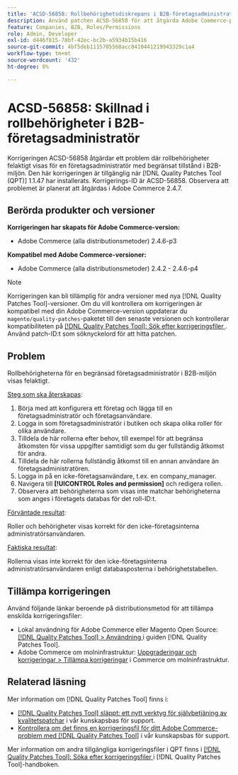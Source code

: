 ```yaml
---
title: 'ACSD-56858: Rollbehörighetsdiskrepans i B2B-företagsadministratör'
description: Använd patchen ACSD-56858 för att åtgärda Adobe Commerce-problemet där rollbehörigheter visas felaktigt för en företagsadministratör med begränsat tillstånd i B2B-miljön.
feature: Companies, B2B, Roles/Permissions
role: Admin, Developer
exl-id: d446f815-78bf-42ec-bc2b-a5934b15b416
source-git-commit: 4bf5deb1115705560acc8410441219943329c1a4
workflow-type: tm+mt
source-wordcount: '432'
ht-degree: 0%

---
```


# ACSD-56858: Skillnad i rollbehörigheter i B2B-företagsadministratör

Korrigeringen ACSD-56858 åtgärdar ett problem där rollbehörigheter felaktigt visas för en företagsadministratör med begränsat tillstånd i B2B-miljön. Den här korrigeringen är tillgänglig när [!DNL Quality Patches Tool (QPT)] 1.1.47 har installerats. Korrigerings-ID är ACSD-56858. Observera att problemet är planerat att åtgärdas i Adobe Commerce 2.4.7.

## Berörda produkter och versioner

**Korrigeringen har skapats för Adobe Commerce-version:**

* Adobe Commerce (alla distributionsmetoder) 2.4.6-p3

**Kompatibel med Adobe Commerce-versioner:**

* Adobe Commerce (alla distributionsmetoder) 2.4.2 - 2.4.6-p4

>[!NOTE]
>
>Korrigeringen kan bli tillämplig för andra versioner med nya [!DNL Quality Patches Tool]-versioner. Om du vill kontrollera om korrigeringen är kompatibel med din Adobe Commerce-version uppdaterar du `magento/quality-patches`-paketet till den senaste versionen och kontrollerar kompatibiliteten på [[!DNL Quality Patches Tool]: Sök efter korrigeringsfiler ](https://experienceleague.adobe.com/tools/commerce-quality-patches/index.html?lang=sv-SE). Använd patch-ID:t som söknyckelord för att hitta patchen.

## Problem

Rollbehörigheterna för en begränsad företagsadministratör i B2B-miljön visas felaktigt.

<u>Steg som ska återskapas</u>:

1. Börja med att konfigurera ett företag och lägga till en företagsadministratör och företagsanvändare.
1. Logga in som företagsadministratör i butiken och skapa olika roller för olika användare.
1. Tilldela de här rollerna efter behov, till exempel för att begränsa åtkomsten för vissa uppgifter samtidigt som du ger fullständig åtkomst för andra.
1. Tilldela de här rollerna fullständig åtkomst till en annan användare än företagsadministratören.
1. Logga in på en icke-företagsanvändare, t.ex. en company_manager.
1. Navigera till **[!UICONTROL Roles and permission]** och redigera rollen.
1. Observera att behörigheterna som visas inte matchar behörigheterna som anges i företagets databas för det roll-ID:t.

<u>Förväntade resultat</u>:

Roller och behörigheter visas korrekt för den icke-företagsinterna administratörsanvändaren.

<u>Faktiska resultat</u>:

Rollerna visas inte korrekt för den icke-företagsinterna administratörsanvändaren enligt databasposterna i behörighetstabellen.

## Tillämpa korrigeringen

Använd följande länkar beroende på distributionsmetod för att tillämpa enskilda korrigeringsfiler:

* Lokal användning för Adobe Commerce eller Magento Open Source: [[!DNL Quality Patches Tool] > Användning ](https://experienceleague.adobe.com/docs/commerce-operations/tools/quality-patches-tool/usage.html?lang=sv-SE) i guiden [!DNL Quality Patches Tool].
* Adobe Commerce om molninfrastruktur: [Uppgraderingar och korrigeringar > Tillämpa korrigeringar](https://experienceleague.adobe.com/docs/commerce-cloud-service/user-guide/develop/upgrade/apply-patches.html?lang=sv-SE) i Commerce om molninfrastruktur.

## Relaterad läsning

Mer information om [!DNL Quality Patches Tool] finns i:

* [[!DNL Quality Patches Tool] släppt: ett nytt verktyg för självbetjäning av kvalitetspatchar](/help/announcements/adobe-commerce-announcements/magento-quality-patches-released-new-tool-to-self-serve-quality-patches.md) i vår kunskapsbas för support.
* [Kontrollera om det finns en korrigeringsfil för ditt Adobe Commerce-problem med  [!DNL Quality Patches Tool]](/help/support-tools/patches-available-in-qpt-tool/check-patch-for-magento-issue-with-magento-quality-patches.md) i vår kunskapsbas för support.

Mer information om andra tillgängliga korrigeringsfiler i QPT finns i [[!DNL Quality Patches Tool]: Söka efter korrigeringsfiler ](https://experienceleague.adobe.com/tools/commerce-quality-patches/index.html?lang=sv-SE) i [!DNL Quality Patches Tool]-handboken.
